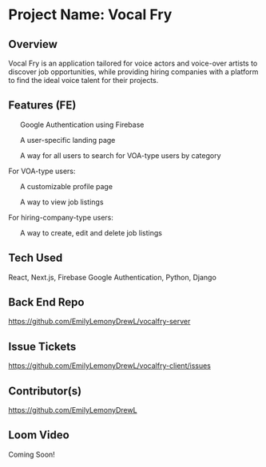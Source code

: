 # Project Name: Vocal Fry
## Overview
<p>Vocal Fry is an application tailored for voice actors and voice-over artists to discover job opportunities, while providing hiring companies with a platform to find the ideal voice talent for their projects.</p>

## Features (FE)
  <ul>Google Authentication using Firebase</ul>
  <ul>A user-specific landing page</ul>
  <ul>A way for all users to search for VOA-type users by category</ul>
  <p>For VOA-type users:</p>
  <ul>A customizable profile page</ul>
  <ul>A way to view job listings</ul>
  <p>For hiring-company-type users:</p>
  <ul>A way to create, edit and delete job listings</ul>

## Tech Used
React, Next.js, Firebase Google Authentication, Python, Django

## Back End Repo
https://github.com/EmilyLemonyDrewL/vocalfry-server

## Issue Tickets
https://github.com/EmilyLemonyDrewL/vocalfry-client/issues

## Contributor(s)
https://github.com/EmilyLemonyDrewL

## Loom Video
Coming Soon!

